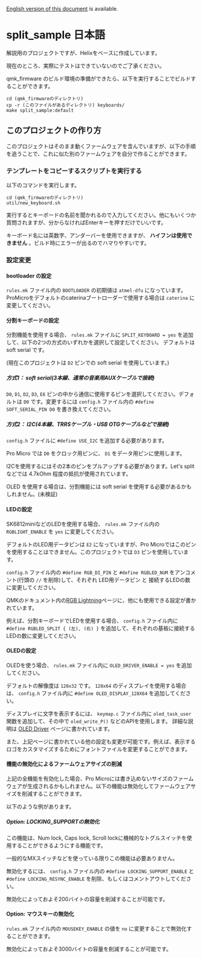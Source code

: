 [English version of this document](readme.md) is available.

# split_sample 日本語

解説用のプロジェクトですが、Helixをベースに作成しています。

現在のところ、実際にテストはできていないのでご了承ください。

qmk_firmware のビルド環境の準備ができたら、以下を実行することでビルドすることができます。

    cd (qmk_firmwareのディレクトリ)
    cp -r (このファイルがあるディレクトリ) keyboards/
    make split_sample:default

## このプロジェクトの作り方

このプロジェクトはそのまま動くファームウェアを含んでいますが、以下の手順を追うことで、これに似た別のファームウェアを自分で作ることができます。

### テンプレートをコピーするスクリプトを実行する

以下のコマンドを実行します。

    cd (qmk_firmwareのディレクトリ)
    util/new_keyboard.sh

実行するとキーボードの名前を聞かれるので入力してください。他にもいくつか質問されますが、分からなければEnterキーを押すだけでいいです。

キーボード名には英数字、アンダーバーを使用できますが、 **ハイフンは使用できません** 。ビルド時にエラーが出るのでハマりやすいです。

### 設定変更

#### bootloader の設定

`rules.mk` ファイル内の `BOOTLOADER` の初期値は `atmel-dfu` になっています。ProMicroをデフォルトのcaterinaブートローダーで使用する場合は `caterina` に変更してください。

#### 分割キーボードの設定

分割機能を使用する場合、  `rules.mk` ファイルに `SPLIT_KEYBOARD = yes` を追加して、以下の2つの方式のいずれかを選択して設定してください。 デフォルトは soft serial です。

(現在このプロジェクトは `D2` ピンでの soft serial を使用しています。)

##### 方式1： soft serial(3本線、通常の音楽用AUXケーブルで接続)

`D0`, `D1`, `D2`, `D3`, `E6` ピンの中から通信に使用するピンを選択してください。デフォルトは `D0` です。変更するには `config.h` ファイル内の `#define SOFT_SERIAL_PIN D0` を書き換えてください。

##### 方式2： I2C(4本線、TRRSケーブル・USB OTGケーブルなどで接続)

`config.h` ファイルに `#define USE_I2C` を追加する必要があります。

Pro Micro では `D0` をクロック用ピンに、 `D1` をデータ用ピンに使用します。

I2Cを使用するにはその2本のピンをプルアップする必要があります。Let's split などでは 4.7kOhm 程度の抵抗が使用されています。

OLED を使用する場合は、分割機能には soft serial を使用する必要があるかもしれません。(未検証)

#### LEDの設定

SK6812miniなどのLEDを使用する場合、 `rules.mk` ファイル内の `RGBLIGHT_ENABLE` を `yes` に変更してください。

デフォルトのLED用データピンは `E2` になっていますが、Pro Microではこのピンを使用することはできません。このプロジェクトでは `D3` ピンを使用しています。

`config.h` ファイル内の `#define RGB_DI_PIN` と `#define RGBLED_NUM` をアンコメント(行頭の `//` を削除)して、それぞれ LED用データピン と 接続するLEDの数 に変更してください。

QMKのドキュメント内の[RGB Lightning](https://beta.docs.qmk.fm/features/feature_rgblight)ページに、他にも使用できる設定が書かれています。

例えば、分割キーボードでLEDを使用する場合、 `config.h` ファイル内に `#define RGBLED_SPLIT { (左), (右) }` を追加して、それぞれの基板に接続するLEDの数に変更してください。

#### OLEDの設定

OLEDを使う場合、 `rules.mk` ファイル内に `OLED_DRIVER_ENABLE = yes` を追加してください。

デフォルトの解像度は `128x32` です。 `128x64` のディスプレイを使用する場合は、 `config.h` ファイル内に `#define OLED_DISPLAY_128X64` を追加してください。

ディスプレイに文字を表示するには、 `keymap.c` ファイル内に `oled_task_user` 関数を追加して、その中で `oled_write_P()` などのAPIを使用します。 詳細な説明は [OLED Driver](https://beta.docs.qmk.fm/features/feature_oled_driver) ページに書かれています。

また、上記ページに書かれている他の設定も変更が可能です。例えば、表示するロゴをカスタマイズするためにフォントファイルを変更することができます。

#### 機能の無効化によるファームウェアサイズの削減

上記の全機能を有効化した場合、Pro Microには書き込めないサイズのファームウェアが生成されるかもしれません。以下の機能は無効化してファームウェアサイズを削減することができます。

以下のような例があります。

##### Option: LOCKING_SUPPORTの無効化

この機能は、Num lock, Caps lock, Scroll lockに機械的なトグルスイッチを使用することができるようにする機能です。

一般的なMXスイッチなどを使っている限りこの機能は必要ありません。

無効化するには、 `config.h` ファイル内の `#define LOCKING_SUPPORT_ENABLE` と `#define LOCKING_RESYNC_ENABLE` を削除、もしくはコメントアウトしてください。

無効化によっておよそ200バイトの容量を削減することが可能です。

#### Option: マウスキーの無効化

`rules.mk` ファイル内の `MOUSEKEY_ENABLE` の値を `no` に変更することで無効化することができます。

無効化によっておよそ3000バイトの容量を削減することが可能です。
